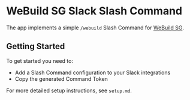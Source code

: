 # WeBuild SG Slack Slash Command

The app implements a simple `/webuild` Slash Command for [WeBuild SG](https://webuild.sg).

## Getting Started
To get started you need to:
- Add a Slash Command configuration to your Slack integrations
- Copy the generated Command Token

For more detailed setup instructions, see `setup.md`.